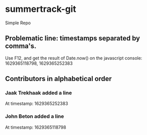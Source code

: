 # summertrack-git
Simple Repo
## Problematic line: timestamps separated by comma's. 
Use F12, and get the result of Date.now() on the javascript console:
1629365118798, 1629365252383

## Contributors in alphabetical order
### Jaak Trekhaak added a line
At timestamp: 1629365252383
### John Beton added a line
At timestamp: 1629365118798

